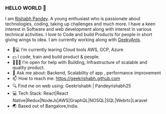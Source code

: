 ### HELLO WORLD 👋


I am [Rishabh Pandey](https://geekyants.com/rishabh-pandey). A young enthusiast who is passionate about technologies, coding, taking up challenges and much more. I have a keen interest in Software and web development along with interest in various technical activities. I love to Code and build Products for people in short giving wings to idea. I am currently working along with [GeekyAnts](https://geekyants.com).


- 📘💻 I’m currently learing Cloud tools AWS, GCP, Azure  
- 💵   I code, train and build product & people.
- 🧑‍🤝‍🧑   I’m open for help with  Building, Infrastructure of scalable and quality product. 
- 💬   Ask me about: Backend, Scalability of app , performance improvement
- 📫   How to reach me: https://geekrishabh.github.com
- 🔍   Find me on web using: Geekrishabh | Pandeyrishabh25
- 💻   Tech Stack: React|React Native|Redux|NodeJs|AWS|GraphQL|NOSQL|SQL|Webrtc|Laravel
- 🌏   Based out of Bangalore,India.

